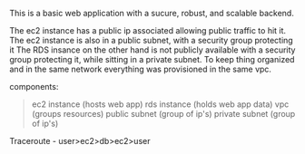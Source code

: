 This is a basic web application with a sucure, robust, and scalable backend.

The ec2 instance has a public ip associated allowing public traffic to hit it.
The ec2 instance is also in a public subnet, with a security group protecting it
The RDS insance on the other hand is not publicly available with a security group protecting it, while sitting in a private subnet.
To keep thing organized and in the same network everything was provisioned in the same vpc.

components:
> ec2 instance (hosts web app)
> rds instance (holds web app data)
> vpc (groups resources)
> public subnet (group of ip's)
> private subnet (group of ip's)

Traceroute - user>ec2>db>ec2>user